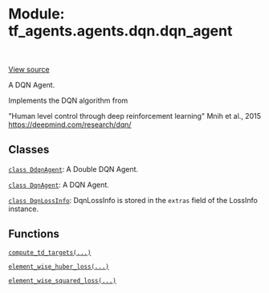 <div itemscope itemtype="http://developers.google.com/ReferenceObject">
<meta itemprop="name" content="tf_agents.agents.dqn.dqn_agent" />
<meta itemprop="path" content="Stable" />
</div>

# Module: tf_agents.agents.dqn.dqn_agent

<table class="tfo-notebook-buttons tfo-api" align="left">
</table>

<a target="_blank" href="https://github.com/tensorflow/agents/tree/master/tf_agents/agents/dqn/dqn_agent.py">View
source</a>

A DQN Agent.

<!-- Placeholder for "Used in" -->

Implements the DQN algorithm from

"Human level control through deep reinforcement learning"
  Mnih et al., 2015
  https://deepmind.com/research/dqn/

## Classes

[`class DdqnAgent`](../../../tf_agents/agents/dqn/dqn_agent/DdqnAgent.md): A Double DQN Agent.

[`class DqnAgent`](../../../tf_agents/agents/DqnAgent.md): A DQN Agent.

[`class DqnLossInfo`](../../../tf_agents/agents/dqn/dqn_agent/DqnLossInfo.md): DqnLossInfo is stored in the `extras` field of the LossInfo instance.

## Functions

[`compute_td_targets(...)`](../../../tf_agents/agents/dqn/dqn_agent/compute_td_targets.md)

[`element_wise_huber_loss(...)`](../../../tf_agents/agents/dqn/dqn_agent/element_wise_huber_loss.md)

[`element_wise_squared_loss(...)`](../../../tf_agents/agents/dqn/dqn_agent/element_wise_squared_loss.md)

